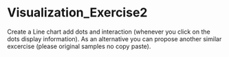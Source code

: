 # Visualization_Exercise2
Create a Line chart add dots and interaction (whenever you click on the dots display information).    As an alternative you can propose another similar excercise (please original samples no copy paste).
